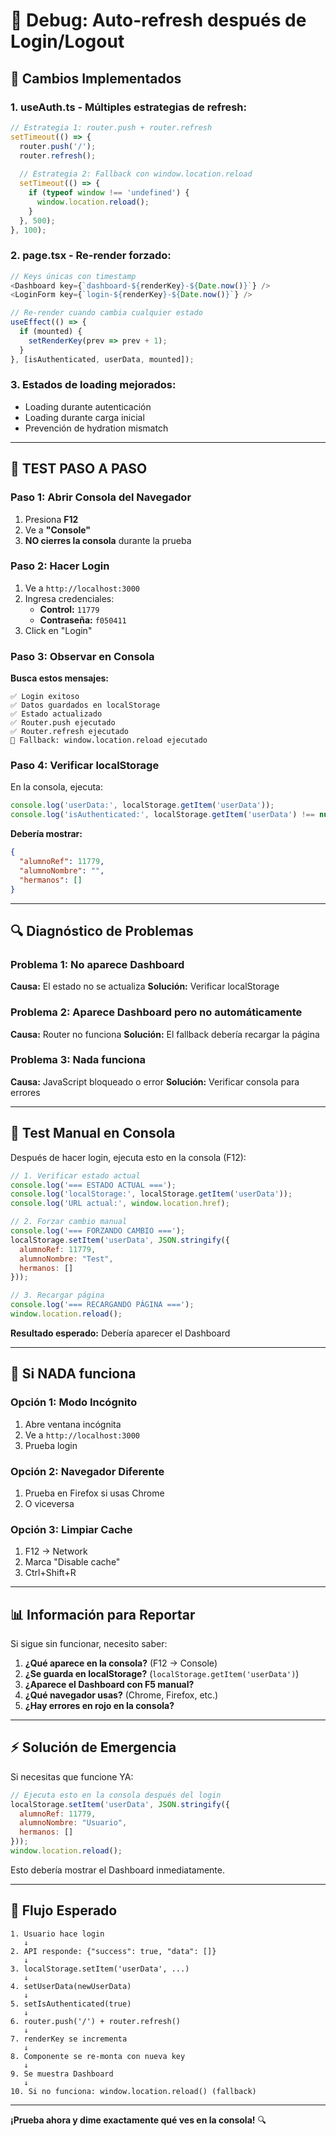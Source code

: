 # 🐛 Debug: Auto-refresh después de Login/Logout

## 🔧 Cambios Implementados

### 1. **useAuth.ts - Múltiples estrategias de refresh:**
```typescript
// Estrategia 1: router.push + router.refresh
setTimeout(() => {
  router.push('/');
  router.refresh();
  
  // Estrategia 2: Fallback con window.location.reload
  setTimeout(() => {
    if (typeof window !== 'undefined') {
      window.location.reload();
    }
  }, 500);
}, 100);
```

### 2. **page.tsx - Re-render forzado:**
```typescript
// Keys únicas con timestamp
<Dashboard key={`dashboard-${renderKey}-${Date.now()}`} />
<LoginForm key={`login-${renderKey}-${Date.now()}`} />

// Re-render cuando cambia cualquier estado
useEffect(() => {
  if (mounted) {
    setRenderKey(prev => prev + 1);
  }
}, [isAuthenticated, userData, mounted]);
```

### 3. **Estados de loading mejorados:**
- Loading durante autenticación
- Loading durante carga inicial
- Prevención de hydration mismatch

---

## 🧪 **TEST PASO A PASO**

### **Paso 1: Abrir Consola del Navegador**
1. Presiona **F12**
2. Ve a **"Console"**
3. **NO cierres la consola** durante la prueba

### **Paso 2: Hacer Login**
1. Ve a `http://localhost:3000`
2. Ingresa credenciales:
   - **Control:** `11779`
   - **Contraseña:** `f050411`
3. Click en "Login"

### **Paso 3: Observar en Consola**
**Busca estos mensajes:**
```
✅ Login exitoso
✅ Datos guardados en localStorage
✅ Estado actualizado
✅ Router.push ejecutado
✅ Router.refresh ejecutado
🔄 Fallback: window.location.reload ejecutado
```

### **Paso 4: Verificar localStorage**
En la consola, ejecuta:
```javascript
console.log('userData:', localStorage.getItem('userData'));
console.log('isAuthenticated:', localStorage.getItem('userData') !== null);
```

**Debería mostrar:**
```json
{
  "alumnoRef": 11779,
  "alumnoNombre": "",
  "hermanos": []
}
```

---

## 🔍 **Diagnóstico de Problemas**

### **Problema 1: No aparece Dashboard**
**Causa:** El estado no se actualiza
**Solución:** Verificar localStorage

### **Problema 2: Aparece Dashboard pero no automáticamente**
**Causa:** Router no funciona
**Solución:** El fallback debería recargar la página

### **Problema 3: Nada funciona**
**Causa:** JavaScript bloqueado o error
**Solución:** Verificar consola para errores

---

## 🎯 **Test Manual en Consola**

Después de hacer login, ejecuta esto en la consola (F12):

```javascript
// 1. Verificar estado actual
console.log('=== ESTADO ACTUAL ===');
console.log('localStorage:', localStorage.getItem('userData'));
console.log('URL actual:', window.location.href);

// 2. Forzar cambio manual
console.log('=== FORZANDO CAMBIO ===');
localStorage.setItem('userData', JSON.stringify({
  alumnoRef: 11779,
  alumnoNombre: "Test",
  hermanos: []
}));

// 3. Recargar página
console.log('=== RECARGANDO PÁGINA ===');
window.location.reload();
```

**Resultado esperado:** Debería aparecer el Dashboard

---

## 🚨 **Si NADA funciona**

### **Opción 1: Modo Incógnito**
1. Abre ventana incógnita
2. Ve a `http://localhost:3000`
3. Prueba login

### **Opción 2: Navegador Diferente**
1. Prueba en Firefox si usas Chrome
2. O viceversa

### **Opción 3: Limpiar Cache**
1. F12 → Network
2. Marca "Disable cache"
3. Ctrl+Shift+R

---

## 📊 **Información para Reportar**

Si sigue sin funcionar, necesito saber:

1. **¿Qué aparece en la consola?** (F12 → Console)
2. **¿Se guarda en localStorage?** (`localStorage.getItem('userData')`)
3. **¿Aparece el Dashboard con F5 manual?**
4. **¿Qué navegador usas?** (Chrome, Firefox, etc.)
5. **¿Hay errores en rojo en la consola?**

---

## ⚡ **Solución de Emergencia**

Si necesitas que funcione YA:

```javascript
// Ejecuta esto en la consola después del login
localStorage.setItem('userData', JSON.stringify({
  alumnoRef: 11779,
  alumnoNombre: "Usuario",
  hermanos: []
}));
window.location.reload();
```

Esto debería mostrar el Dashboard inmediatamente.

---

## 🔄 **Flujo Esperado**

```
1. Usuario hace login
   ↓
2. API responde: {"success": true, "data": []}
   ↓
3. localStorage.setItem('userData', ...)
   ↓
4. setUserData(newUserData)
   ↓
5. setIsAuthenticated(true)
   ↓
6. router.push('/') + router.refresh()
   ↓
7. renderKey se incrementa
   ↓
8. Componente se re-monta con nueva key
   ↓
9. Se muestra Dashboard
   ↓
10. Si no funciona: window.location.reload() (fallback)
```

---

**¡Prueba ahora y dime exactamente qué ves en la consola!** 🔍
